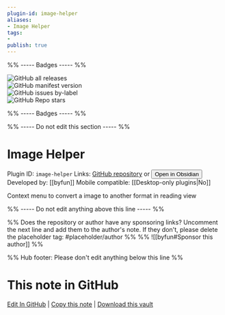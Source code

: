 ```yaml
---
plugin-id: image-helper
aliases:
- Image Helper
tags: 
- 
publish: true
---
```


%% ----- Badges ----- %%

![GitHub all releases](https://img.shields.io/github/downloads/byfun/obsidian-image-helper/total?color=573E7A&logo=github&style=for-the-badge)   
![GitHub manifest version](https://img.shields.io/github/manifest-json/v/byfun/obsidian-image-helper?color=573E7A&logo=github&style=for-the-badge)   
![GitHub issues by-label](https://img.shields.io/github/issues/byfun/obsidian-image-helper/help%20wanted?color=573E7A&logo=github&style=for-the-badge)   
![GitHub Repo stars](https://img.shields.io/github/stars/byfun/obsidian-image-helper?color=573E7A&logo=github&style=for-the-badge)

%% ----- Badges ----- %%

%% ----- Do not edit this section ----- %%

# Image Helper

Plugin ID: `image-helper`
Links: [GitHub repository](https://github.com/byfun/obsidian-image-helper) or [<button id=HH>Open in Obsidian</button>](obsidian://show-plugin?id=image-helper)
Developed by: [[byfun]]
Mobile compatible: [[Desktop-only plugins|No]]

Context menu to convert a image to another format in reading view 

%% ----- Do not edit anything above this line ----- %% 

%% Does the repository or author have any sponsoring links? Uncomment the next line and add them to the author's note. If they don't, please delete the placeholder tag: #placeholder/author %%
%% ![[byfun#Sponsor this author]] %%

%% Hub footer: Please don't edit anything below this line %%

# This note in GitHub

<span class="git-footer">[Edit In GitHub](https://github.dev/obsidian-community/obsidian-hub/blob/main/02%20-%20Community%20Expansions/02.05%20All%20Community%20Expansions/Plugins/image-helper.md "git-hub-edit-note") | [Copy this note](https://raw.githubusercontent.com/obsidian-community/obsidian-hub/main/02%20-%20Community%20Expansions/02.05%20All%20Community%20Expansions/Plugins/image-helper.md "git-hub-copy-note") | [Download this vault](https://github.com/obsidian-community/obsidian-hub/archive/refs/heads/main.zip "git-hub-download-vault") </span>
